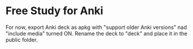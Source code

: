 # Free Study for Anki
For now, export Anki deck as apkg with "support older Anki versions" nad "include media" turned ON. Rename the deck to "deck" and place it in the public folder.
